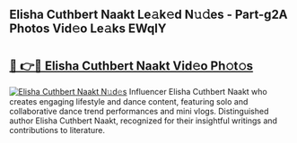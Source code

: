 ## Elisha Cuthbert Naakt Le𝚊k𝚎d N𝚞𝚍es - Part-g2A Photos Vid𝚎o Le𝚊ks EWqlY

# <h2><a href="http://fb72raz.evod.top/?m=Elisha+Cuthbert+Naakt">🔗 👉🔴 Elisha Cuthbert Naakt Vid𝚎o Ph𝚘t𝚘s</a></h2>

[![Elisha Cuthbert Naakt N𝚞d𝚎s](https://i.imgur.com/8V9OHl7.gif)](http://fb72raz.evod.top/?m=Elisha+Cuthbert+Naakt)
Influencer Elisha Cuthbert Naakt who creates engaging lifestyle and dance content, featuring solo and collaborative dance trend performances and mini vlogs. Distinguished author Elisha Cuthbert Naakt, recognized for their insightful writings and contributions to literature. 

